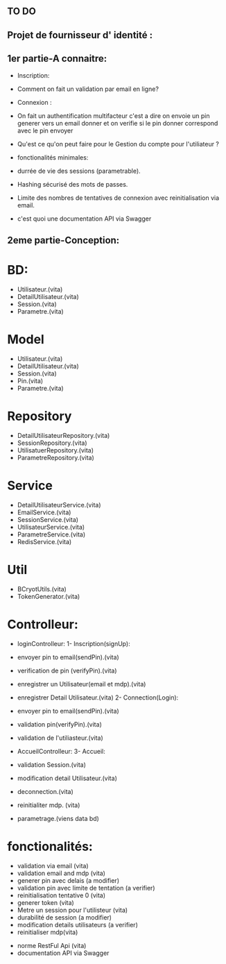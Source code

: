 ## TO DO

## Projet de fournisseur d' identité :
## 1er partie-A connaitre:
- Inscription: 
* Comment on fait un validation par email en ligne?

- Connexion :
* On fait un authentification multifacteur c'est a dire on envoie un pin generer vers  un email donner et on verifie si le pin donner correspond avec le pin envoyer

<!-- - Metre un rôle pour les utilisateur :
* admin
* membre simple  -->

- Qu'est ce qu'on peut faire pour le Gestion du compte pour l'utiliateur ?

- fonctionalités minimales:
* durrée de vie des sessions (parametrable).
* Hashing sécurisé des mots de passes.
* Limite des nombres de tentatives de connexion avec reinitialisation via email.

* c'est quoi une documentation API via Swagger 


## 2eme partie-Conception:
# BD:
- Utilisateur.(vita)
- DetailUtilisateur.(vita)
- Session.(vita)
- Parametre.(vita)

# Model
- Utilisateur.(vita)
- DetailUtilisateur.(vita)
- Session.(vita)
- Pin.(vita)
- Parametre.(vita)

# Repository
- DetailUtilisateurRepository.(vita)
- SessionRepository.(vita)
- UtilisatuerRepository.(vita)
- ParametreRepository.(vita)

# Service
- DetailUtilisateurService.(vita)
- EmailService.(vita)
- SessionService.(vita)
- UtilisateurService.(vita)
- ParametreService.(vita)
- RedisService.(vita)

# Util
- BCryotUtils.(vita)
- TokenGenerator.(vita)

# Controlleur:
- loginControlleur: 
1- Inscription(signUp):
- envoyer pin to email(sendPin).(vita)
- verification de pin (verifyPin).(vita)
- enregistrer un Utilisateur(email et mdp).(vita)
- enregistrer Detail Utilisateur.(vita)
2- Connection(Login):
- envoyer pin to email(sendPin).(vita)
- validation pin(verifyPin).(vita)
- validation de l'utiliasteur.(vita)

- AccueilControlleur:
3- Accueil:
- validation Session.(vita)
- modification detail Utilisateur.(vita)
- deconnection.(vita)
- reinitialiter mdp. (vita)
- parametrage.(viens data bd)

# fonctionalités:
- validation via email (vita)
- validation email and mdp (vita)
- generer pin avec delais (a modifier)
- validation pin avec limite de tentation (a verifier) 
- reinitialisation tentative 0 (vita)
- generer token (vita)
- Metre un session pour l'utilisteur (vita)
- durabilité de session (a modifier)
- modification details utilisateurs (a verifier)
- reinitialiser mdp(vita)
<!-- - modifiacation parametre() -->
 

- norme RestFul Api (vita)
- documentation API via Swagger 


<!-- 
## A faire:
- Inscription:
-- ajouter  email et mdp. 
-- envoyer une validation via email.
-- generer pin to email donner (6 chiffre aleatoire 0à9).
-- delais du confirmation pin (90 s);
-- validation pin
-- metre les details utilisteur.
>> rediriger vers Connection 
- Connection:
-- email + mot de passe
-- valider email et mdp
-- generer pin to email donner (6 chiffre aleatoire 0à9).
-- delais du confirmation pin (90 s);
-- validation pin
>> rediriger vers Accueil
* Connection >> Page d'accueil
- accueil:
-- getsion du compte utilisateur (modification details utiliasteurs) -->